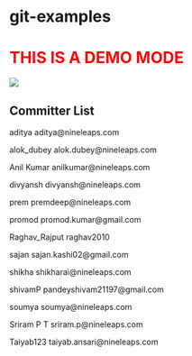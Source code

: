# git-examples

<h1 style="color:red">THIS IS A DEMO MODE</h1>
<img src="https://encrypted-tbn0.gstatic.com/images?q=tbn:ANd9GcSZQWOqXPll5TEuP5xM38m_H027UcD3Fp8VFmVcKusTYGP8Njqtyw">

<h2>Committer List</h2>
 <p>aditya aditya@nineleaps.com </p>
<p>alok_dubey alok.dubey@nineleaps.com </p>
<p>Anil Kumar anilkumar@nineleaps.com </p>
<p>divyansh divyansh@nineleaps.com </p>
<p>prem premdeep@nineleaps.com </p>
<p>promod promod.kumar@gmail.com </p>
<p>Raghav_Rajput raghav2010 </p>
<p>sajan sajan.kashi02@gmail.com </p>
<p>shikha shikharai@nineleaps.com </p>
<p>shivamP pandeyshivam21197@gmail.com</p> 
<p>soumya soumya@nineleaps.com </a>
<p>Sriram P T sriram.p@nineleaps.com</p> 
<a>Taiyab123 taiyab.ansari@nineleaps.com </p>
